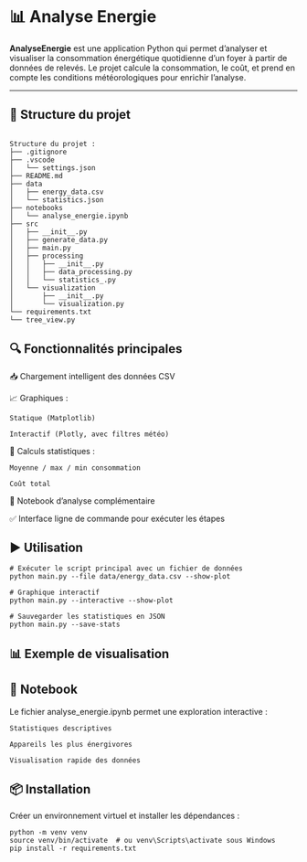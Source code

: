 # 📊 Analyse Energie

**AnalyseEnergie** est une application Python qui permet d’analyser et visualiser la consommation énergétique quotidienne d’un foyer à partir de données de relevés. Le projet calcule la consommation, le coût, et prend en compte les conditions météorologiques pour enrichir l’analyse.

---

## 🧱 Structure du projet

```plaintext

Structure du projet :
├── .gitignore
├── .vscode
│   └── settings.json
├── README.md
├── data
│   ├── energy_data.csv
│   └── statistics.json
├── notebooks
│   └── analyse_energie.ipynb
├── src
│   ├── __init__.py
│   ├── generate_data.py
│   ├── main.py
│   ├── processing
│   │   ├── __init__.py
│   │   ├── data_processing.py
│   │   └── statistics_.py
│   └── visualization
│       ├── __init__.py
│       └── visualization.py
└── requirements.txt
└── tree_view.py

```


## 🔍 Fonctionnalités principales

📥 Chargement intelligent des données CSV

📈 Graphiques :

    Statique (Matplotlib)

    Interactif (Plotly, avec filtres météo)

🧮 Calculs statistiques :

    Moyenne / max / min consommation

    Coût total

🧠 Notebook d’analyse complémentaire

✅ Interface ligne de commande pour exécuter les étapes

## ▶️ Utilisation

```plaintext
# Exécuter le script principal avec un fichier de données
python main.py --file data/energy_data.csv --show-plot

# Graphique interactif
python main.py --interactive --show-plot

# Sauvegarder les statistiques en JSON
python main.py --save-stats
```

## 📊 Exemple de visualisation

## 🧪 Notebook

Le fichier analyse_energie.ipynb permet une exploration interactive :

    Statistiques descriptives

    Appareils les plus énergivores

    Visualisation rapide des données

## 📦 Installation
Créer un environnement virtuel et installer les dépendances :
```plaintext
python -m venv venv
source venv/bin/activate  # ou venv\Scripts\activate sous Windows
pip install -r requirements.txt

```